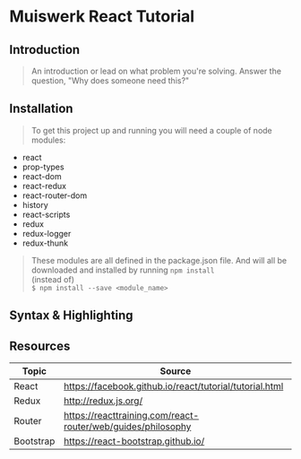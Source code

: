 # Muiswerk React Tutorial #

## Introduction

> An introduction or lead on what problem you're solving. Answer the question, "Why does someone need this?"

## Installation ##

> To get this project up and running you will need a couple of node modules:
 * react 
 * prop-types 
 * react-dom 
 * react-redux 
 * react-router-dom 
 * history
 * react-scripts 
 * redux 
 * redux-logger
 * redux-thunk

> These modules are all defined in the package.json file. And will all be downloaded and installed by running  `npm install` <br /> 
(instead of)<br /> 
`$ npm install --save <module_name>`

## Syntax & Highlighting ##


## Resources ##

| Topic | Source |
| --- | --- |
| React | https://facebook.github.io/react/tutorial/tutorial.html |
| Redux | http://redux.js.org/ |
| Router | https://reacttraining.com/react-router/web/guides/philosophy | 
| Bootstrap | https://react-bootstrap.github.io/ |
